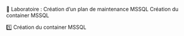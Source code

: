 📗 Laboratoire : Création d’un plan de maintenance MSSQL
Création du container MSSQL

1️⃣ Création du container MSSQL
